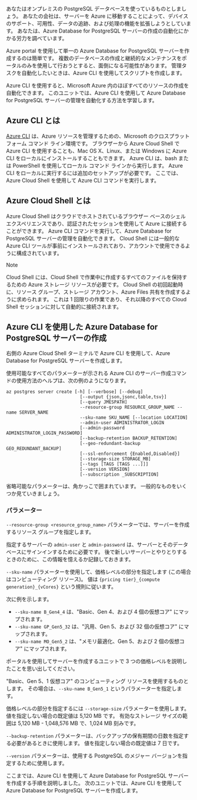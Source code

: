 あなたはオンプレミスの PostgreSQL データベースを使っているものとしましょう。 あなたの会社は、サーバーを Azure に移動することによって、デバイスのサポート、可用性、データの追跡、および処理の機能を拡張しようとしています。 あなたは、Azure Database for PostgreSQL サーバーの作成の自動化にかかる労力を調べています。

Azure portal を使用して単一の Azure Database for PostgreSQL サーバーを作成するのは簡単です。 複数のデータベースの作成と継続的なメンテナンスをポータルのみを使用して行おうとすると、面倒になる可能性があります。 管理タスクを自動化したいときは、Azure CLI を使用してスクリプトを作成します。

Azure CLI を使用すると、Microsoft Azure 内のほぼすべてのリソースの作成を自動化できます。 このユニットでは、Azure CLI を使用して Azure Database for PostgreSQL サーバーの管理を自動化する方法を学習します。

## <a name="what-is-the-azure-cli"></a>Azure CLI とは

[Azure CLI](https://docs.microsoft.com/cli/azure/) は、Azure リソースを管理するための、Microsoft のクロスプラットフォーム コマンド ライン環境です。 ブラウザーから Azure Cloud Shell で Azure CLI を使用することも、Mac OS X、Linux、または Windows に Azure CLI をローカルにインストールすることもできます。 Azure CLI は、bash または PowerShell を使用してローカル コマンド ラインから実行します。 Azure CLI をローカルに実行するには追加のセットアップが必要です。 ここでは、Azure Cloud Shell を使用して Azure CLI コマンドを実行します。

## <a name="what-is-azure-cloud-shell"></a>Azure Cloud Shell とは

Azure Cloud Shell はクラウドでホストされているブラウザー ベースのシェル エクスペリエンスであり、認証されたセッションを使用して Azure に接続することができます。 Azure CLI コマンドを実行して、Azure Database for PostgreSQL サーバーの管理を自動化できます。 Cloud Shell には一般的な Azure CLI ツールが事前にインストールされており、アカウントで使用できるように構成されています。

> [!NOTE]
> Cloud Shell には、Cloud Shell で作業中に作成するすべてのファイルを保持するための Azure ストレージ リソースが必要です。 Cloud Shell の初回起動時に、リソース グループ、ストレージ アカウント、Azure Files 共有を作成するように求められます。 これは 1 回限りの作業であり、それ以降のすべての Cloud Shell セッションに対して自動的に接続されます。

## <a name="create-an-azure-database-for-postgresql-server-using-the-azure-cli"></a>Azure CLI を使用した Azure Database for PostgreSQL サーバーの作成

右側の Azure Cloud Shell ターミナルで Azure CLI を使用して、Azure Database for PostgreSQL サーバーを作成します。

使用可能なすべてのパラメーターが示される Azure CLI のサーバー作成コマンドの使用方法のヘルプは、次の例のようになります。

```azurecli
az postgres server create [-h] [--verbose] [--debug]
                            [--output {json,jsonc,table,tsv}]
                            [--query JMESPATH]
                            --resource-group RESOURCE_GROUP_NAME --name SERVER_NAME
                            --sku-name SKU_NAME [--location LOCATION]
                            --admin-user ADMINISTRATOR_LOGIN
                            [--admin-password ADMINISTRATOR_LOGIN_PASSWORD]
                            [--backup-retention BACKUP_RETENTION]
                            [--geo-redundant-backup GEO_REDUNDANT_BACKUP]
                            [--ssl-enforcement {Enabled,Disabled}]
                            [--storage-size STORAGE_MB]
                            [--tags [TAGS [TAGS ...]]]
                            [--version VERSION]
                            [--subscription _SUBSCRIPTION]

```

省略可能なパラメーターは、角かっこで囲まれています。 一般的なものをいくつか見ていきましょう。

### <a name="parameters"></a>パラメーター

`--resource-group <resource_group_name>` パラメーターでは、サーバーを作成するリソース グループを指定します。

指定するサーバーの `admin-user` と `admin-password` は、サーバーとそのデータベースにサインインするために必要です。 後で新しいサーバーとやりとりするときのために、この情報を憶えるか記録しておきます。

`--sku-name` パラメーターを使用して、価格レベルの部分を指定します (この場合はコンピューティング リソース)。 値は `{pricing tier}_{compute generation}_{vCores}` という規則に従います。

次に例を示します。

- `--sku-name B_Gen4_4` は、"Basic、Gen 4、および 4 個の仮想コア" にマップされます。
- `--sku-name GP_Gen5_32` は、"汎用、Gen 5、および 32 個の仮想コア" にマップされます。
- `--sku-name MO_Gen5_2` は、"メモリ最適化、Gen 5、および 2 個の仮想コア" にマップされます。

ポータルを使用してサーバーを作成するユニットで 3 つの価格レベルを説明したことを思い出してください。

"Basic、Gen 5、1 仮想コア" のコンピューティング リソースを使用するものとします。 その場合は、`--sku-name B_Gen5_1` というパラメーターを指定します。

価格レベルの部分を指定するには `--storage-size` パラメーターを使用します。 値を指定しない場合の既定値は 5,120 MB です。 有効なストレージ サイズの範囲は 5,120 MB - 1,048,576 MB で、1,024 MB 刻みです。

`--backup-retention` パラメーターは、バックアップの保有期間の日数を指定する必要があるときに使用します。 値を指定しない場合の既定値は 7 日です。

`--version` パラメーターは、使用する PostgreSQL のメジャー バージョンを指定するために使用します。

ここまでは、Azure CLI を使用して Azure Database for PostgreSQL サーバーを作成する手順を説明しました。 次のユニットでは、Azure CLI を使用して Azure Database for PostgreSQL サーバーを作成します。